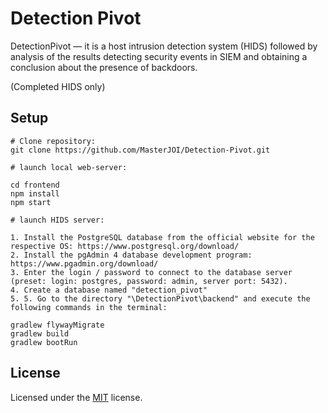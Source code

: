 # Detection Pivot

DetectionPivot — it is a host intrusion detection system (HIDS) followed by analysis of the results detecting security events in SIEM and obtaining a conclusion about the presence of backdoors.

(Completed HIDS only)

## Setup 

```
# Clone repository:
git clone https://github.com/MasterJOI/Detection-Pivot.git

# launch local web-server:

cd frontend
npm install
npm start

# launch HIDS server:

1. Install the PostgreSQL database from the official website for the respective OS: https://www.postgresql.org/download/
2. Install the pgAdmin 4 database development program: https://www.pgadmin.org/download/
3. Enter the login / password to connect to the database server (preset: login: postgres, password: admin, server port: 5432).
4. Create a database named "detection_pivot"
5. 5. Go to the directory "\DetectionPivot\backend" and execute the following commands in the terminal:

gradlew flywayMigrate
gradlew build
gradlew bootRun
```
## License

Licensed under the [MIT](LICENSE.txt) license.

